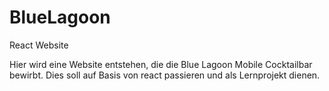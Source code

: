 # BlueLagoon
React Website


Hier wird eine Website entstehen, die die Blue Lagoon Mobile Cocktailbar bewirbt. Dies soll auf Basis von react passieren und als Lernprojekt dienen.
